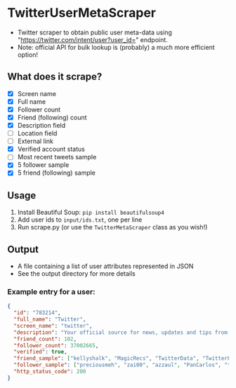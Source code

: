 # TwitterUserMetaScraper
- Twitter scraper to obtain public user meta-data using "https://twitter.com/intent/user?user_id=" endpoint.
- Note: official API for bulk lookup is (probably) a much more efficient option!

## What does it scrape?
- [X] Screen name
- [X] Full name
- [X] Follower count
- [X] Friend (following) count
- [X] Description field 
- [ ] Location field
- [ ] External link
- [X] Verified account status
- [ ] Most recent tweets sample
- [X] 5 follower sample
- [X] 5 friend (following) sample

## Usage
1. Install Beautiful Soup: `pip install beautifulsoup4`
2. Add user ids to `input/ids.txt`, one per line
3. Run scrape.py (or use the `TwitterMetaScraper` class as you wish!)

## Output
- A file containing a list of user attributes represented in JSON
- See the output directory for more details

### Example entry for a user:
```json
{
  "id": "783214", 
  "full_name": "Twitter", 
  "screen_name": "twitter",
  "description": "Your official source for news, updates and tips from Twitter, Inc.", 
  "friend_count": 102, 
  "follower_count": 37002665, 
  "verified": true,
  "friend_sample": ["kellyshalk", "MagicRecs", "TwitterData", "TwitterFashion", "TwitterMovies"],
  "follower_sample": ["preciousmeh", "zai00", "azzaul", "PanCarlos", "tafr"],
  "http_status_code": 200
}
```
